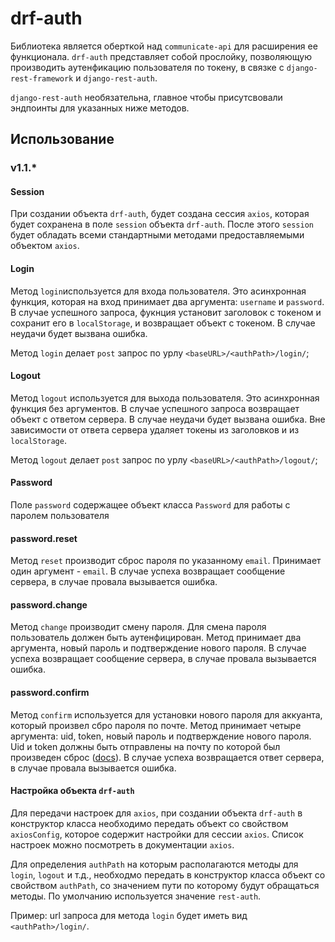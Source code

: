 # drf-auth

Библиотека является оберткой над `communicate-api` для расширения ее функционала. `drf-auth` представляет
собой прослойку, позволяющую производить аутенфикацию пользователя по токену, в связке с `django-rest-framework` и
`django-rest-auth`.

`django-rest-auth` необязательна, главное чтобы присутсвовали эндпоинты для указанных ниже методов.

## Использование

### v1.1.*

#### Session
При создании объекта `drf-auth`, будет создана сессия `axios`, которая будет сохранена в поле `session` объекта
`drf-auth`. После этого `session` будет обладать всеми стандартными методами предоставляемыми объектом `axios`.

#### Login
Метод `login`используется для входа пользователя. Это асинхронная функция, которая на вход принимает два
аргумента: `username` и `password`. В случае успешного запроса, фукнция установит заголовок с токеном и сохранит его
в `localStorage`, и возвращает объект с токеном. В случае неудачи будет вызвана ошибка.

Метод `login` делает `post` запрос по урлу `<baseURL>/<authPath>/login/`;

#### Logout
Метод `logout` используется для выхода пользователя. Это асинхронная функция без аргументов. В случае успешного запроса
возвращает объект с ответом сервера. В случае неудачи будет вызвана ошибка. Вне зависимости от ответа сервера удаляет
токены из заголовков и из `localStorage`.

Метод `logout` делает `post` запрос по урлу `<baseURL>/<authPath>/logout/`;

#### Password
Поле `password` содержащее объект класса `Password` для работы с паролем пользователя

#### password.reset

Метод `reset` производит сброс пароля по указанному `email`. Принимает один аргумент - `email`.
В случае успеха возвращает сообщение сервера, в случае провала вызывается ошибка.

#### password.change

Метод `change` производит смену пароля. Для смена пароля пользователь должен быть аутенфицирован. Метод принимает
два аргумента, новый пароль и подтверждение нового пароля. В случае успеха возвращает сообщение сервера,
в случае провала вызывается ошибка.

#### password.confirm

Метод `confirm` используется для установки нового пароля для аккуанта, который произвел сбро пароля по почте.
Метод принимает четыре аргумента: uid, token, новый пароль и подтверждение нового пароля. Uid и token должны быть
отправлены на почту по которой был произведен сброс ([docs](https://django-rest-auth.readthedocs.io/en/latest/api_endpoints.html)).
В случае успеха возвращается ответ сервера, в случае провала вызывается ошибка.

#### Настройка объекта `drf-auth`

Для передачи настроек для `axios`, при создании объекта `drf-auth` в конструктор класса необходимо
передать объект со свойством `axiosConfig`, которое содержит настройки для сессии `axios`. Список настроек можно
посмотреть в документации `axios`.

Для определения `authPath` на которым располагаются методы для `login`, `logout` и т.д., необходмо передать в конструктор
класса объект со свойством `authPath`, со значением пути по которому будут обращаться методы. По умолчанию используется
значение `rest-auth`.

Пример: url запроса для метода `login` будет иметь вид `<authPath>/login/`.
